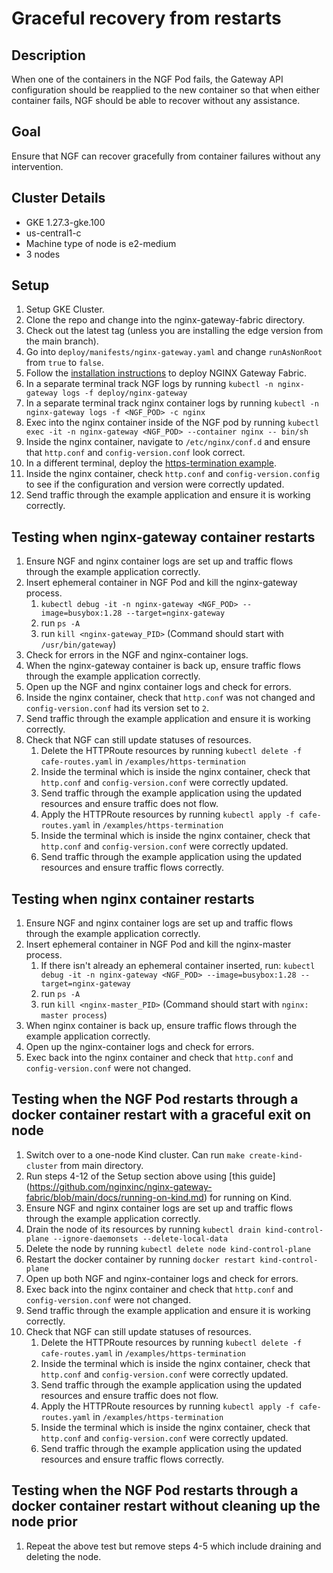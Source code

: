 # Graceful recovery from restarts

## Description
When one of the containers in the NGF Pod fails, the Gateway API configuration
should be reapplied to the new container so that when either container
fails, NGF should be able to recover without any assistance.

## Goal
Ensure that NGF can recover gracefully from container failures without any intervention.

## Cluster Details

- GKE 1.27.3-gke.100
- us-central1-c
- Machine type of node is e2-medium
- 3 nodes

## Setup

1. Setup GKE Cluster.
2. Clone the repo and change into the nginx-gateway-fabric directory.
3. Check out the latest tag (unless you are installing the edge version from the main branch).
4. Go into `deploy/manifests/nginx-gateway.yaml` and change `runAsNonRoot` from `true` to `false`.
5. Follow the [installation instructions](https://github.com/nginxinc/nginx-gateway-fabric/blob/main/docs/installation.md)
to deploy NGINX Gateway Fabric.
6. In a separate terminal track NGF logs by running `kubectl -n nginx-gateway logs -f deploy/nginx-gateway`
7. In a separate terminal track nginx container logs by running
`kubectl -n nginx-gateway logs -f <NGF_POD> -c nginx`
8. Exec into the nginx container inside of the NGF pod by running
`kubectl exec -it -n nginx-gateway <NGF_POD> --container nginx -- bin/sh`
9. Inside the nginx container, navigate to `/etc/nginx/conf.d` and ensure that
`http.conf` and `config-version.conf` look correct.
10. In a different terminal, deploy the
[https-termination example](https://github.com/nginxinc/nginx-gateway-fabric/tree/main/examples/https-termination).
11. Inside the nginx container, check `http.conf` and `config-version.config` to see
if the configuration and version were correctly updated.
12. Send traffic through the example application and ensure it is working correctly.

## Testing when nginx-gateway container restarts

1. Ensure NGF and nginx container logs are set up and traffic flows through the example application correctly.
2. Insert ephemeral container in NGF Pod and kill the nginx-gateway process.
    1. `kubectl debug -it -n nginx-gateway <NGF_POD> --image=busybox:1.28 --target=nginx-gateway`
    2. run `ps -A`
    3. run `kill <nginx-gateway_PID>` (Command should start with `/usr/bin/gateway`)
3. Check for errors in the NGF and nginx-container logs.
4. When the nginx-gateway container is back up, ensure traffic flows through the example application correctly.
5. Open up the NGF and nginx container logs and check for errors.
6. Inside the nginx container, check that `http.conf` was not changed and `config-version.conf` had its version set to `2`.
7. Send traffic through the example application and ensure it is working correctly.
8. Check that NGF can still update statuses of resources.
   1. Delete the HTTPRoute resources by running `kubectl delete -f cafe-routes.yaml` in `/examples/https-termination`
   2. Inside the terminal which is inside the nginx container, check that `http.conf` and
   `config-version.conf` were correctly updated.
   3. Send traffic through the example application using the updated resources and ensure traffic does not flow.
   4. Apply the HTTPRoute resources by running `kubectl apply -f cafe-routes.yaml` in `/examples/https-termination`
   5. Inside the terminal which is inside the nginx container, check that `http.conf` and
   `config-version.conf` were correctly updated.
   6. Send traffic through the example application using the updated resources and ensure traffic flows correctly.

## Testing when nginx container restarts

1. Ensure NGF and nginx container logs are set up and traffic flows through the example application correctly.
2. Insert ephemeral container in NGF Pod and kill the nginx-master process.
   1. If there isn't already an ephemeral container inserted, run:
   `kubectl debug -it -n nginx-gateway <NGF_POD> --image=busybox:1.28 --target=nginx-gateway`
   2. run `ps -A`
   3. run `kill <nginx-master_PID>` (Command should start with `nginx: master process`)
3. When nginx container is back up, ensure traffic flows through the example application correctly.
4. Open up the nginx-container logs and check for errors.
5. Exec back into the nginx container and check that `http.conf` and `config-version.conf` were not changed.

## Testing when the NGF Pod restarts through a docker container restart with a graceful exit on node

1. Switch over to a one-node Kind cluster. Can run `make create-kind-cluster` from main directory.
2. Run steps 4-12 of the Setup section above using [this guide]
(https://github.com/nginxinc/nginx-gateway-fabric/blob/main/docs/running-on-kind.md) for running on Kind.
3. Ensure NGF and nginx container logs are set up and traffic flows through the example application correctly.
4. Drain the node of its resources by running `kubectl drain kind-control-plane --ignore-daemonsets --delete-local-data`
5. Delete the node by running `kubectl delete node kind-control-plane`
6. Restart the docker container by running `docker restart kind-control-plane`
7. Open up both NGF and nginx-container logs and check for errors.
8. Exec back into the nginx container and check that `http.conf` and `config-version.conf` were not changed.
9. Send traffic through the example application and ensure it is working correctly.
10. Check that NGF can still update statuses of resources.
    1. Delete the HTTPRoute resources by running `kubectl delete -f cafe-routes.yaml` in `/examples/https-termination`
    2. Inside the terminal which is inside the nginx container, check that `http.conf` and
    `config-version.conf` were correctly updated.
    3. Send traffic through the example application using the updated resources and ensure traffic does not flow.
    4. Apply the HTTPRoute resources by running `kubectl apply -f cafe-routes.yaml` in `/examples/https-termination`
    5. Inside the terminal which is inside the nginx container, check that `http.conf` and
    `config-version.conf` were correctly updated.
    6. Send traffic through the example application using the updated resources and ensure traffic flows correctly.

## Testing when the NGF Pod restarts through a docker container restart without cleaning up the node prior

1. Repeat the above test but remove steps 4-5 which include draining and deleting the node.
